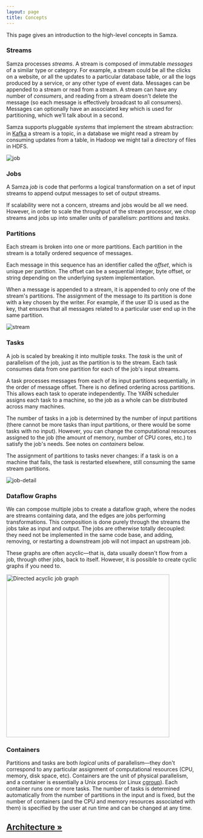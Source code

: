```yaml
---
layout: page
title: Concepts
---
```

<!--
   Licensed to the Apache Software Foundation (ASF) under one or more
   contributor license agreements.  See the NOTICE file distributed with
   this work for additional information regarding copyright ownership.
   The ASF licenses this file to You under the Apache License, Version 2.0
   (the "License"); you may not use this file except in compliance with
   the License.  You may obtain a copy of the License at

       http://www.apache.org/licenses/LICENSE-2.0

   Unless required by applicable law or agreed to in writing, software
   distributed under the License is distributed on an "AS IS" BASIS,
   WITHOUT WARRANTIES OR CONDITIONS OF ANY KIND, either express or implied.
   See the License for the specific language governing permissions and
   limitations under the License.
-->

This page gives an introduction to the high-level concepts in Samza.

### Streams

Samza processes *streams*. A stream is composed of immutable *messages* of a similar type or category. For example, a stream could be all the clicks on a website, or all the updates to a particular database table, or all the logs produced by a service, or any other type of event data. Messages can be appended to a stream or read from a stream. A stream can have any number of *consumers*, and reading from a stream doesn't delete the message (so each message is effectively broadcast to all consumers). Messages can optionally have an associated key which is used for partitioning, which we'll talk about in a second.

Samza supports pluggable *systems* that implement the stream abstraction: in [Kafka](https://kafka.apache.org/) a stream is a topic, in a database we might read a stream by consuming updates from a table, in Hadoop we might tail a directory of files in HDFS.

![job](/img/0.7.0/learn/documentation/introduction/job.png)

### Jobs

A Samza *job* is code that performs a logical transformation on a set of input streams to append output messages to set of output streams.

If scalability were not a concern, streams and jobs would be all we need. However, in order to scale the throughput of the stream processor, we chop streams and jobs up into smaller units of parallelism: *partitions* and *tasks*.

### Partitions

Each stream is broken into one or more partitions. Each partition in the stream is a totally ordered sequence of messages.

Each message in this sequence has an identifier called the *offset*, which is unique per partition. The offset can be a sequential integer, byte offset, or string depending on the underlying system implementation.

When a message is appended to a stream, it is appended to only one of the stream's partitions. The assignment of the message to its partition is done with a key chosen by the writer. For example, if the user ID is used as the key, that ensures that all messages related to a particular user end up in the same partition.

![stream](/img/0.7.0/learn/documentation/introduction/stream.png)

### Tasks

A job is scaled by breaking it into multiple *tasks*. The *task* is the unit of parallelism of the job, just as the partition is to the stream. Each task consumes data from one partition for each of the job's input streams.

A task processes messages from each of its input partitions sequentially, in the order of message offset. There is no defined ordering across partitions. This allows each task to operate independently. The YARN scheduler assigns each task to a machine, so the job as a whole can be distributed across many machines.

The number of tasks in a job is determined by the number of input partitions (there cannot be more tasks than input partitions, or there would be some tasks with no input). However, you can change the computational resources assigned to the job (the amount of memory, number of CPU cores, etc.) to satisfy the job's needs. See notes on *containers* below.

The assignment of partitions to tasks never changes: if a task is on a machine that fails, the task is restarted elsewhere, still consuming the same stream partitions.

![job-detail](/img/0.7.0/learn/documentation/introduction/job_detail.png)

### Dataflow Graphs

We can compose multiple jobs to create a dataflow graph, where the nodes are streams containing data, and the edges are jobs performing transformations. This composition is done purely through the streams the jobs take as input and output. The jobs are otherwise totally decoupled: they need not be implemented in the same code base, and adding, removing, or restarting a downstream job will not impact an upstream job.

These graphs are often acyclic&mdash;that is, data usually doesn't flow from a job, through other jobs, back to itself. However, it is possible to create cyclic graphs if you need to.

<img src="/img/0.7.0/learn/documentation/introduction/dag.png" width="430" alt="Directed acyclic job graph">

### Containers

Partitions and tasks are both *logical* units of parallelism&mdash;they don't correspond to any particular assignment of computational resources (CPU, memory, disk space, etc). Containers are the unit of physical parallelism, and a container is essentially a Unix process (or Linux [cgroup](http://en.wikipedia.org/wiki/Cgroups)). Each container runs one or more tasks. The number of tasks is determined automatically from the number of partitions in the input and is fixed, but the number of containers (and the CPU and memory resources associated with them) is specified by the user at run time and can be changed at any time.

## [Architecture &raquo;](architecture.html)
